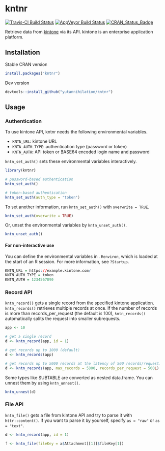 kntnr
=====
[![Travis-CI Build Status](https://travis-ci.org/yutannihilation/kntnr.svg?branch=master)](https://travis-ci.org/yutannihilation/kntnr)
[![AppVeyor Build Status](https://ci.appveyor.com/api/projects/status/github/yutannihilation/kntnr?branch=master&svg=true)](https://ci.appveyor.com/project/yutannihilation/kntnr)
[![CRAN_Status_Badge](http://www.r-pkg.org/badges/version/kntnr)](https://cran.r-project.org/package=kntnr)

Retrieve data from [kintone](https://www.kintone.com/) via its API. kintone is an enterprise application platform.

## Installation

Stable CRAN version

```r
install.packages("kntnr")
```

Dev version

```r
devtools::install_github("yutannihilation/kntnr")
```

## Usage

### Authentication

To use kintone API, kntnr needs the following environmental variables.

* `KNTN_URL`: kintone URL
* `KNTN_AUTH_TYPE`: authentication type (password or token)
* `KNTN_AUTH`: API token or BASE64 encoded login name and password

`kntn_set_auth()` sets these environmental variables interactively.

```r
library(kntnr)

# password-based authentication
kntn_set_auth()

# token-based authentication
kntn_set_auth(auth_type = "token")
```

To set another information, run `kntn_set_auth()` with `overwrite = TRUE`.

```r
kntn_set_auth(overwrite = TRUE)
```

Or, unset the environmental variables by `kntn_unset_auth()`.

```r
kntn_unset_auth()
```

#### For non-interactive use

You can define the environmental variables in `.Renviron`, which is loaded at the start of an R session. For more information, see `?Startup`.

```r
KNTN_URL = https://example.kintone.com/
KNTN_AUTH_TYPE = token
KNTN_AUTH = 1234567890
```

### Record API

`kntn_record()` gets a single record from the specified kintone application. `kntn_records()` retrieves multiple records at once. If the number of records is more than records_per_request (the default is 100), `kntn_records()` automatically splits the request into smaller subrequests.

```r
app <- 10

# get a single record
d <- kntn_record(app, id = 1)

# get records up to 1000 (default)
d <- kntn_records(app)

# get records up to 5000 records at the latency of 500 records/request.
d <- kntn_records(app, max_records = 5000, records_per_request = 500L)
```

Some types like SUBTABLE are converted as nested data.frame.
You can unnest them by using `kntn_unnest()`.

```r
kntn_unnest(d)
```

### File API

`kntn_file()` gets a file from kintone API and try to parse it with `httr::content()`. If you want to parse it by yourself, specify `as = "raw"` or `as = "text"`. 

```r
d <- kntn_record(app, id = 1)

f <- kntn_file(fileKey = x$Attachment[[1]]$fileKey[1])
```

